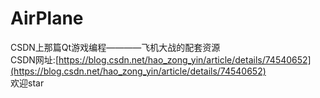 # AirPlane
CSDN上那篇Qt游戏编程————飞机大战的配套资源  
CSDN网址:[https://blog.csdn.net/hao_zong_yin/article/details/74540652](https://blog.csdn.net/hao_zong_yin/article/details/74540652)  
欢迎star
